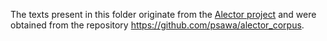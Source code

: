 The texts present in this folder originate from the [Alector project](https://corpusalector.huma-num.fr/) and were obtained from the repository https://github.com/psawa/alector_corpus.